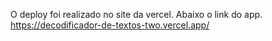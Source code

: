 O deploy foi realizado no site da vercel.
Abaixo o link do app.
https://decodificador-de-textos-two.vercel.app/
